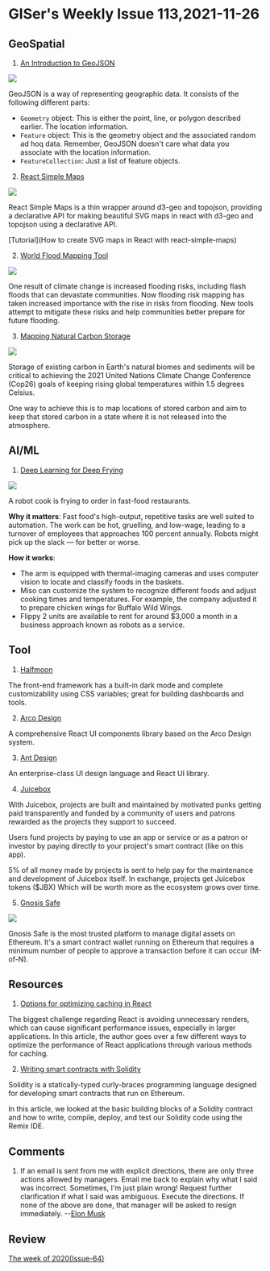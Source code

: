 # GISer's Weekly Issue 113,2021-11-26

## GeoSpatial

1. [An Introduction to GeoJSON](https://www.developer.here.com/blog/an-introduction-to-geojson)

![](https://cdn2.hubspot.net/hubfs/2174253/map.png)

GeoJSON is a way of representing geographic data. It consists of the following different parts:

- `Geometry` object: This is either the point, line, or polygon described earlier. The location information.
- `Feature` object: This is the geometry object and the associated random ad hoq data. Remember, GeoJSON doesn't care what data you associate with the location information.
- `FeatureCollection`: Just a list of feature objects.

2. [React Simple Maps](https://github.com/zcreativelabs/react-simple-maps)

![](https://madewithnetworkfra.fra1.digitaloceanspaces.com/spatie-space-production/14988/react-simple-maps.jpg)

React Simple Maps is a thin wrapper around d3-geo and topojson, providing a declarative API for making beautiful SVG maps in react with d3-geo and topojson using a declarative API.

[Tutorial](How to create SVG maps in React with react-simple-maps)

2. [World Flood Mapping Tool](https://www.gislounge.com/world-flood-mapping-tool/)

![](https://cdn.shortpixel.ai/spai/w_810+q_glossy+ret_img+to_webp/https://www.gislounge.com/wp-content/uploads/2021/11/flood-mapping-tool-esa.jpg)

One result of climate change is increased flooding risks, including flash floods that can devastate communities. Now flooding risk mapping has taken increased importance with the rise in risks from flooding. New tools attempt to mitigate these risks and help communities better prepare for future flooding.

3. [Mapping Natural Carbon Storage](https://www.gislounge.com/mapping-natural-carbon-storage/)

![](https://cdn.shortpixel.ai/spai/w_810+q_glossy+ret_img+to_webp/https://www.gislounge.com/wp-content/uploads/2021/11/map-irrecoverable-carbon-noon-et-al-2021-41893_2021_803.png)

Storage of existing carbon in Earth's natural biomes and sediments will be critical to achieving the 2021 United Nations Climate Change Conference (Cop26) goals of keeping rising global temperatures within 1.5 degrees Celsius.

One way to achieve this is to map locations of stored carbon and aim to keep that stored carbon in a state where it is not released into the atmosphere.

## AI/ML

1. [Deep Learning for Deep Frying](https://read.deeplearning.ai/the-batch/issue-119-2/)

![](https://cdn2.hubspot.net/hub/5871640/hubfs/ezgif.com-gif-maker%20-%202021-11-16T123650.918.gif?upscale=true&width=1200&upscale=true&name=ezgif.com-gif-maker%20-%202021-11-16T123650.918.gif)

A robot cook is frying to order in fast-food restaurants.

**Why it matters**: Fast food's high-output, repetitive tasks are well suited to automation. The work can be hot, gruelling, and low-wage, leading to a turnover of employees that approaches 100 percent annually. Robots might pick up the slack — for better or worse.

**How it works**:

- The arm is equipped with thermal-imaging cameras and uses computer vision to locate and classify foods in the baskets.
- Miso can customize the system to recognize different foods and adjust cooking times and temperatures. For example, the company adjusted it to prepare chicken wings for Buffalo Wild Wings.
- Flippy 2 units are available to rent for around $3,000 a month in a business approach known as robots as a service.

## Tool

1. [Halfmoon](https://github.com/halfmoonui/halfmoon)

The front-end framework has a built-in dark mode and complete customizability using CSS variables; great for building dashboards and tools.

2. [Arco Design](https://github.com/arco-design/arco-design)

A comprehensive React UI components library based on the Arco Design system.

3. [Ant Design](https://github.com/ant-design/ant-design/)

An enterprise-class UI design language and React UI library.

4. [Juicebox](https://github.com/jbx-protocol/juice-interface)

With Juicebox, projects are built and maintained by motivated punks getting paid transparently and funded by a community of users and patrons rewarded as the projects they support to succeed.

Users fund projects by paying to use an app or service or as a patron or investor by paying directly to your project's smart contract (like on this app).

5% of all money made by projects is sent to help pay for the maintenance and development of Juicebox itself. In exchange, projects get Juicebox tokens ($JBX)
Which will be worth more as the ecosystem grows over time.

5. [Gnosis Safe](https://gnosis-safe.io/)

![](https://downloads.intercomcdn.com/i/o/226529281/6f9ee94f2019c4f3af84bc60/image.png?expires=1618516800&signature=9eee1a89e5b2988992bc041f9c22af834908036a021b4530e1f40328efd17182)

Gnosis Safe is the most trusted platform to manage digital assets on Ethereum. It's a smart contract wallet running on Ethereum that requires a minimum number of people to approve a transaction before it can occur (M-of-N).

## Resources

1. [Options for optimizing caching in React](https://blog.logrocket.com/options-caching-react/)

The biggest challenge regarding React is avoiding unnecessary renders, which can cause significant performance issues, especially in larger applications. In this article, the author goes over a few different ways to optimize the performance of React applications through various methods for caching.

2. [Writing smart contracts with Solidity](https://blog.logrocket.com/writing-smart-contracts-solidity/)

Solidity is a statically-typed curly-braces programming language designed for developing smart contracts that run on Ethereum.

In this article, we looked at the basic building blocks of a Solidity contract and how to write, compile, deploy, and test our Solidity code using the Remix IDE.

## Comments

1.  If an email is sent from me with explicit directions, there are only three actions allowed by managers.
    Email me back to explain why what I said was incorrect. Sometimes, I'm just plain wrong!
    Request further clarification if what I said was ambiguous.
    Execute the directions.
    If none of the above are done, that manager will be asked to resign immediately.
    --[Elon Musk](https://www.cnbc.com/2021/11/19/elon-musk-emails-at-tesla-in-october-2021-music-direct-orders.html)

## Review

[The week of 2020(Issue-64)](https://github.com/lkcozy/weekly/blob/master/docs/2020/issue-64.md)

